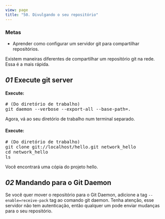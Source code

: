 ```yaml
---
view: page
title: "50. Divulgando o seu repositório"
---
```


<h3>Metas</h3>

<ul><li>Aprender como configurar um servidor git para compartilhar repositórios.</li></ul>

<p>Existem maneiras diferentes de compartilhar um repositório git na rede. Essa é a mais rápida.</p>

<h2><em>01</em> Execute git server</h2>

<h4 class="h4-pre">Execute:</h4>

<pre class="instructions"># (Do diretório de trabalho)
git daemon --verbose --export-all --base-path=.</pre>

<p>Agora, vá ao seu diretório de trabalho num terminal separado.</p>

<h4 class="h4-pre">Execute:</h4>

<pre class="instructions"># (Do diretório de trabalho)
git clone git://localhost/hello.git network_hello
cd network_hello
ls</pre>
<p>Você encontrará uma cópia do projeto hello.</p>

<h2><em>02</em> Mandando para o Git Daemon</h2>

<p>Se você quer mover o repositório para o Git Daemon, adicione a tag <code>--enable=receive-pack</code> tag ao comando git daemon. Tenha atenção, esse servidor não tem autenticação, então qualquer um pode enviar mudanças para o seu repositório.</p>
